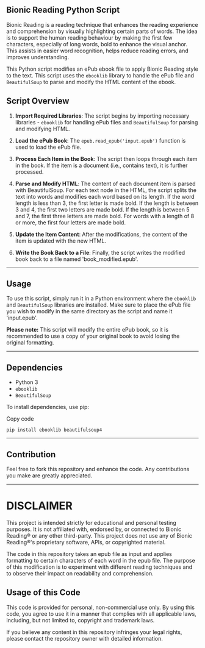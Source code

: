 ## Bionic Reading Python Script

Bionic Reading is a reading technique that enhances the reading experience and comprehension by visually highlighting certain parts of words. The idea is to support the human reading behaviour by making the first few characters, especially of long words, bold to enhance the visual anchor. This assists in easier word recognition, helps reduce reading errors, and improves understanding.

This Python script modifies an ePub ebook file to apply Bionic Reading style to the text. This script uses the `ebooklib` library to handle the ePub file and `BeautifulSoup` to parse and modify the HTML content of the ebook.

## Script Overview

1.  **Import Required Libraries**: The script begins by importing necessary libraries - `ebooklib` for handling ePub files and `BeautifulSoup` for parsing and modifying HTML.
    
2.  **Load the ePub Book**: The `epub.read_epub('input.epub')` function is used to load the ePub file.
    
3.  **Process Each Item in the Book**: The script then loops through each item in the book. If the item is a document (i.e., contains text), it is further processed.
   
4.  **Parse and Modify HTML**: The content of each document item is parsed with BeautifulSoup. For each text node in the HTML, the script splits the text into words and modifies each word based on its length. If the word length is less than 3, the first letter is made bold. If the length is between 3 and 4, the first two letters are made bold. If the length is between 5 and 7, the first three letters are made bold. For words with a length of 8 or more, the first four letters are made bold.
   
5.  **Update the Item Content**: After the modifications, the content of the item is updated with the new HTML.
   
6.  **Write the Book Back to a File**: Finally, the script writes the modified book back to a file named 'book_modified.epub'.  

---

## Usage

To use this script, simply run it in a Python environment where the `ebooklib` and `BeautifulSoup` libraries are installed. Make sure to place the ePub file you wish to modify in the same directory as the script and name it 'input.epub'.

**Please note:** This script will modify the entire ePub book, so it is recommended to use a copy of your original book to avoid losing the original formatting.

---

## Dependencies

-   Python 3
-   `ebooklib`
-   `BeautifulSoup`

To install dependencies, use pip:

Copy code

```
pip install ebooklib beautifulsoup4
```

---

## Contribution

Feel free to fork this repository and enhance the code. Any contributions you make are greatly appreciated.

---

# DISCLAIMER

This project is intended strictly for educational and personal testing purposes. It is not affiliated with, endorsed by, or connected to Bionic Reading® or any other third-party. This project does not use any of Bionic Reading®'s proprietary software, APIs, or copyrighted material.

The code in this repository takes an epub file as input and applies formatting to certain characters of each word in the epub file. The purpose of this modification is to experiment with different reading techniques and to observe their impact on readability and comprehension.

## Usage of this Code

This code is provided for personal, non-commercial use only. By using this code, you agree to use it in a manner that complies with all applicable laws, including, but not limited to, copyright and trademark laws.

If you believe any content in this repository infringes your legal rights, please contact the repository owner with detailed information.


